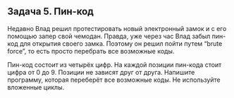 ## Задача 5. Пин-код
Недавно Влад  решил протестировать новый электронный замок и с его помощью запер свой чемодан. Правда, уже через час Влад забыл пин-код для открытия своего замка. Поэтому он решил пойти путем “brute force”, то есть просто перебрать все возможные коды.

Пин-код состоит из четырёх цифр. На каждой позиции пин-кода стоит цифра от 0 до 9.
Позиции не зависят друг от друга. Напишите программу, которая переберёт все возможные коды. Не используйте вложенные циклы.





